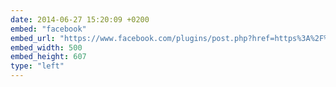 ```yaml
---
date: 2014-06-27 15:20:09 +0200
embed: "facebook"
embed_url: "https://www.facebook.com/plugins/post.php?href=https%3A%2F%2Fwww.facebook.com%2Fphoto.php%3Ffbid%3D10152463225763898%26set%3Da.10151223749828898.483689.816018897%26type%3D3&width=500"
embed_width: 500
embed_height: 607
type: "left"
---
```

